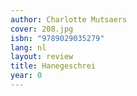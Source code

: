 ```yaml
---
author: Charlotte Mutsaers
cover: 208.jpg
isbn: "9789029035279"
lang: nl
layout: review
title: Hanegeschrei
year: 0
---
```

